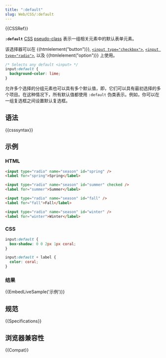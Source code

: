 ```yaml
---
title: ":default"
slug: Web/CSS/:default
---
```


{{CSSRef}}

**`:default`** [CSS](/zh-CN/docs/Web/CSS) [pseudo-class](/zh-CN/docs/Web/CSS/Pseudo-classes) 表示一组相关元素中的默认表单元素。

该选择器可以在 {{htmlelement("button")}}, [`<input type="checkbox">`](/zh-CN/docs/Web/HTML/Element/input/checkbox), [`<input type="radio">`](/zh-CN/docs/Web/HTML/Element/input/radio), 以及 {{htmlelement("option")}} 上使用。

```css
/* Selects any default <input> */
input:default {
  background-color: lime;
}
```

允许多个选择的分组元素也可以具有多个默认值，即，它们可以具有最初选择的多个项目。在这种情况下，所有默认值都使用 `:default` 伪类表示。例如，你可以在一组复选框之间设置默认复选框。

## 语法

{{csssyntax}}

## 示例

### HTML

```html
<input type="radio" name="season" id="spring" />
<label for="spring">Spring</label>

<input type="radio" name="season" id="summer" checked />
<label for="summer">Summer</label>

<input type="radio" name="season" id="fall" />
<label for="fall">Fall</label>

<input type="radio" name="season" id="winter" />
<label for="winter">Winter</label>
```

### CSS

```css
input:default {
  box-shadow: 0 0 2px 1px coral;
}

input:default + label {
  color: coral;
}
```

### 结果

{{EmbedLiveSample('示例')}}

## 规范

{{Specifications}}

## 浏览器兼容性

{{Compat}}
